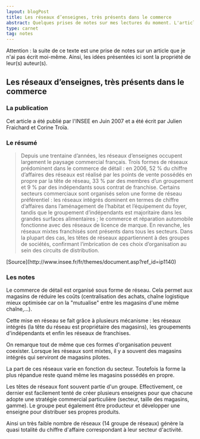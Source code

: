 ```yaml
---
layout: blogPost
title: Les réseaux d’enseignes, très présents dans le commerce 
abstract: Quelques prises de notes sur mes lectures du moment. L'article décrit le paysage des réseaux d'enseignes; la place qu'ils occupent et les différentes formes qu'ils peuvent prendre.
type: carnet
tag: notes
---
```


Attention : la suite de ce texte est une prise de notes sur un article que je n'ai pas écrit moi-même. Ainsi, les idées présentées ici sont la propriété de leur(s) auteur(s).

## Les réseaux d’enseignes, très présents dans le commerce 

### La publication

Cet article a été publié par l'INSEE en Juin 2007 et a été écrit par Julien Fraichard et Corine Troïa.


### Le résumé

<blockquote cite="http://www.insee.fr/fr/themes/document.asp?ref_id=ip1140">

<p>
Depuis une trentaine d’années, les réseaux d’enseignes occupent largement le paysage commercial français. Trois formes de réseaux prédominent 
dans le commerce de détail : en 2006, 52 % du chiffre d’affaires des réseaux est réalisé par les points de vente possédés en propre par la tête 
de réseau, 33 % par des membres d’un groupement et 9 % par des indépendants sous contrat de franchise. Certains secteurs commerciaux sont 
organisés selon une forme de réseau préférentiel : les réseaux intégrés dominent en termes de chiffre d’affaires dans l’aménagement de l’habitat 
et l’équipement du foyer, tandis que le groupement d’indépendants est majoritaire dans les grandes surfaces alimentaires ; le commerce et 
réparation automobile fonctionne avec des réseaux de licence de marque. En revanche, les réseaux mixtes franchisés sont présents dans tous les 
secteurs. Dans la plupart des cas, les têtes de réseaux appartiennent à des groupes de sociétés, confirmant l’imbrication de ces choix 
d’organisation au sein des circuits de distribution.
</p>

</blockquote>
[Source](http://www.insee.fr/fr/themes/document.asp?ref_id=ip1140)

### Les notes

Le commerce de détail est organisé sous forme de réseau. Cela permet aux magasins de réduire les coûts (centralisation des achats, chaîne 
logistique mieux optimisée car on la "mutualise" entre les magasins d'une même chaîne,...).

Cette mise en réseau se fait grâce à plusieurs mécanisme : les réseaux intégrés (la tête du réseau est propriétaire des magasins), les 
groupements d'indépendants et enfin les réseaux de franchises. 

On remarque tout de même que ces formes d'organisation peuvent coexister. Lorsque les réseaux sont mixtes, il y a souvent des magasins
intégrés qui serviront de magasins pilotes.

La part de ces réseaux varie en fonction du secteur. Toutefois la forme la plus répandue reste quand même les magasins possédés en propre.

Les têtes de réseaux font souvent partie d'un groupe. Effectivement, ce dernier est facilement tenté de créer plusieurs enseignes pour que chacune
adopte une stratégie commercial particulière (secteur, taille des magasins, gamme). Le groupe peut également être producteur et développer une 
enseigne pour distribuer ses propres produits.

Ainsi un très faible nombre de réseaux (14 groupe de réseaux) génère la quasi totalité du chiffre d'affaire correspondant à leur secteur d'activité.






